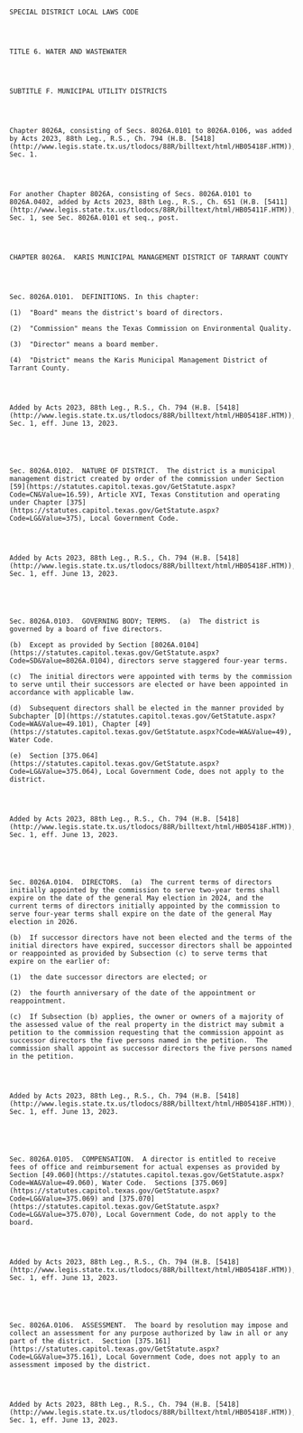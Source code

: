 ﻿
    
    
    	
    					
    
    
    SPECIAL DISTRICT LOCAL LAWS CODE
    
      
    
    
    TITLE 6. WATER AND WASTEWATER
    
      
    
    
    SUBTITLE F. MUNICIPAL UTILITY DISTRICTS
    
      
    
    
    Chapter 8026A, consisting of Secs. 8026A.0101 to 8026A.0106, was added by Acts 2023, 88th Leg., R.S., Ch. 794 (H.B. [5418](http://www.legis.state.tx.us/tlodocs/88R/billtext/html/HB05418F.HTM)), Sec. 1.
    
      
    
    
    For another Chapter 8026A, consisting of Secs. 8026A.0101 to 8026A.0402, added by Acts 2023, 88th Leg., R.S., Ch. 651 (H.B. [5411](http://www.legis.state.tx.us/tlodocs/88R/billtext/html/HB05411F.HTM)), Sec. 1, see Sec. 8026A.0101 et seq., post.
    
      
    
    
    CHAPTER 8026A.  KARIS MUNICIPAL MANAGEMENT DISTRICT OF TARRANT COUNTY
    
      
    
    
    Sec. 8026A.0101.  DEFINITIONS. In this chapter:
    
    (1)  "Board" means the district's board of directors.
    
    (2)  "Commission" means the Texas Commission on Environmental Quality.
    
    (3)  "Director" means a board member.
    
    (4)  "District" means the Karis Municipal Management District of Tarrant County.
    
    
    
    
    Added by Acts 2023, 88th Leg., R.S., Ch. 794 (H.B. [5418](http://www.legis.state.tx.us/tlodocs/88R/billtext/html/HB05418F.HTM)), Sec. 1, eff. June 13, 2023.
    
    
    
    
    
    Sec. 8026A.0102.  NATURE OF DISTRICT.  The district is a municipal management district created by order of the commission under Section [59](https://statutes.capitol.texas.gov/GetStatute.aspx?Code=CN&Value=16.59), Article XVI, Texas Constitution and operating under Chapter [375](https://statutes.capitol.texas.gov/GetStatute.aspx?Code=LG&Value=375), Local Government Code.
    
    
    
    
    Added by Acts 2023, 88th Leg., R.S., Ch. 794 (H.B. [5418](http://www.legis.state.tx.us/tlodocs/88R/billtext/html/HB05418F.HTM)), Sec. 1, eff. June 13, 2023.
    
    
    
    
    
    Sec. 8026A.0103.  GOVERNING BODY; TERMS.  (a)  The district is governed by a board of five directors.
    
    (b)  Except as provided by Section [8026A.0104](https://statutes.capitol.texas.gov/GetStatute.aspx?Code=SD&Value=8026A.0104), directors serve staggered four-year terms.
    
    (c)  The initial directors were appointed with terms by the commission to serve until their successors are elected or have been appointed in accordance with applicable law.
    
    (d)  Subsequent directors shall be elected in the manner provided by Subchapter [D](https://statutes.capitol.texas.gov/GetStatute.aspx?Code=WA&Value=49.101), Chapter [49](https://statutes.capitol.texas.gov/GetStatute.aspx?Code=WA&Value=49), Water Code.
    
    (e)  Section [375.064](https://statutes.capitol.texas.gov/GetStatute.aspx?Code=LG&Value=375.064), Local Government Code, does not apply to the district.
    
    
    
    
    Added by Acts 2023, 88th Leg., R.S., Ch. 794 (H.B. [5418](http://www.legis.state.tx.us/tlodocs/88R/billtext/html/HB05418F.HTM)), Sec. 1, eff. June 13, 2023.
    
    
    
    
    
    Sec. 8026A.0104.  DIRECTORS.  (a)  The current terms of directors initially appointed by the commission to serve two-year terms shall expire on the date of the general May election in 2024, and the current terms of directors initially appointed by the commission to serve four-year terms shall expire on the date of the general May election in 2026.
    
    (b)  If successor directors have not been elected and the terms of the initial directors have expired, successor directors shall be appointed or reappointed as provided by Subsection (c) to serve terms that expire on the earlier of:
    
    (1)  the date successor directors are elected; or
    
    (2)  the fourth anniversary of the date of the appointment or reappointment.
    
    (c)  If Subsection (b) applies, the owner or owners of a majority of the assessed value of the real property in the district may submit a petition to the commission requesting that the commission appoint as successor directors the five persons named in the petition.  The commission shall appoint as successor directors the five persons named in the petition.
    
    
    
    
    Added by Acts 2023, 88th Leg., R.S., Ch. 794 (H.B. [5418](http://www.legis.state.tx.us/tlodocs/88R/billtext/html/HB05418F.HTM)), Sec. 1, eff. June 13, 2023.
    
    
    
    
    
    Sec. 8026A.0105.  COMPENSATION.  A director is entitled to receive fees of office and reimbursement for actual expenses as provided by Section [49.060](https://statutes.capitol.texas.gov/GetStatute.aspx?Code=WA&Value=49.060), Water Code.  Sections [375.069](https://statutes.capitol.texas.gov/GetStatute.aspx?Code=LG&Value=375.069) and [375.070](https://statutes.capitol.texas.gov/GetStatute.aspx?Code=LG&Value=375.070), Local Government Code, do not apply to the board.
    
    
    
    
    Added by Acts 2023, 88th Leg., R.S., Ch. 794 (H.B. [5418](http://www.legis.state.tx.us/tlodocs/88R/billtext/html/HB05418F.HTM)), Sec. 1, eff. June 13, 2023.
    
    
    
    
    
    Sec. 8026A.0106.  ASSESSMENT.  The board by resolution may impose and collect an assessment for any purpose authorized by law in all or any part of the district.  Section [375.161](https://statutes.capitol.texas.gov/GetStatute.aspx?Code=LG&Value=375.161), Local Government Code, does not apply to an assessment imposed by the district.
    
    
    
    
    Added by Acts 2023, 88th Leg., R.S., Ch. 794 (H.B. [5418](http://www.legis.state.tx.us/tlodocs/88R/billtext/html/HB05418F.HTM)), Sec. 1, eff. June 13, 2023.
    
    
    
    
    				
